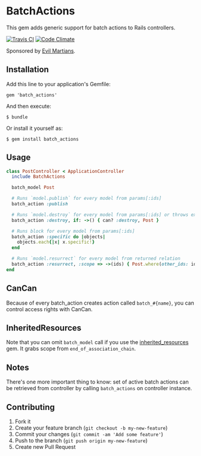 # BatchActions

This gem adds generic support for batch actions to Rails controllers.

[![Travis CI](https://secure.travis-ci.org/grindars/batch_actions.png)](https://travis-ci.org/grindars/batch_actions)
[![Code Climate](https://codeclimate.com/github/grindars/batch_actions.png)](https://codeclimate.com/github/grindars/batch_actions)

Sponsored by [Evil Martians](http://evilmartians.com/).

## Installation

Add this line to your application's Gemfile:

    gem 'batch_actions'

And then execute:

    $ bundle

Or install it yourself as:

    $ gem install batch_actions

## Usage

```ruby
class PostController < ApplicationController
  include BatchActions

  batch_model Post

  # Runs `model.publish` for every model from params[:ids]
  batch_action :publish

  # Runs `model.destroy` for every model from params[:ids] or throws exception unless you can
  batch_action :destroy, if: ->() { can? :destroy, Post }

  # Runs block for every model from params[:ids]
  batch_action :specific do |objects|
    objects.each{|x| x.specific!}
  end

  # Runs `model.resurrect` for every model from returned relation
  batch_action :resurrect, :scope => ->(ids) { Post.where(other_ids: ids) }
end
```

## CanCan

Because of every batch_action creates action called `batch_#{name}`, you can
control access rights with CanCan.

## InheritedResources

Note that you can omit `batch_model` call if you use the [inherited_resources](https://github.com/josevalim/inherited_resources) gem. It grabs scope from `end_of_association_chain`.

## Notes

There's one more important thing to know: set of active batch actions can be retrieved from controller by calling `batch_actions` on controller instance.

## Contributing

1. Fork it
2. Create your feature branch (`git checkout -b my-new-feature`)
3. Commit your changes (`git commit -am 'Add some feature'`)
4. Push to the branch (`git push origin my-new-feature`)
5. Create new Pull Request
